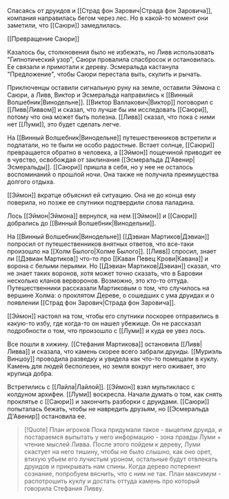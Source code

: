 Спасаясь от друидов и [[Страд фон Зарович|Страда фон Заровича]], компания направилась бегом через лес. Но в какой-то момент они заметили, что [[Саюри]] замедлилась.

[[Превращение Саюри]]

Казалось бы, столкновения было не избежать, но Ливв использовать "Гипнотический узор", Саюри провалила спасбросок и остановилась. Ее связали и примотали к дереву. Эсмеральда кастанула "Предложение", чтобы Саюри перестала выть, скулить и рычать.

Приключенцы оставили сигнальную руну на земле, оставили Эймона с Саюри, а Ливв, Виктор и Эсмеральда направились к [[Винный Волшебник|Винодельне]]. [[Виктор Валлакович|Виктор]] поговорил с [[Ливв|Ливвом]] и сказал, что лучше бы им исследовать [[Саюри]], потому что она может быть полезна. [[Ливв]] сказал, что пока с ними нет [[Луми]], это будет сделать легче.

На [[Винный Волшебник|Винодельне]] путешественников встретили и подлатали, но те были не особо радостные. Встает солнце, [[Саюри]] превращается обратно в человека, а [[Эймон]] пощечиной приводит ее в чувство, освобождая от заклинания [[Эсмеральда Д'Авенир|Эсмеральды]]. [[Саюри]] пришла в себя, но у нее не осталось воспоминаний о прошлой ночи. Она также не получила преимущества долгого отдыха.

[[Эймон]] вкратце объяснил ей ситуацию. Она не до конца ему поверила, но позже ее спутники подтвердили слова паладина.

Лось [[Эймон|Эймона]] вернулся, на нем [[Эймон]] и [[Саюри]] добрались до [[Винный Волшебник|Винодельни]].

На [[Винный Волшебник|Винодельне]] [[Дэвиан Мартиков|Дэвиан]] попросил от путешественников внятных ответов, что все-таки произошло на [[Холм Былого|Холме Былого]]. [[Ливв]] спросил, знает ли [[Дэвиан Мартиков]] что-то про [[Каван Певец Крови|Кавана]] и ворона с белыми перьями. Но [[Дэвиан Мартиков|Дэвиан]] сказал, что не знает таких воронов, хотя может точно сказать, что в Баровии несколько кланов верворонов. Возможно, это кто-то оттуда. Путешественники рассказали Мартиковым о том, что случилось на вершине Холма: о проклятом Дереве, о сошедших с ума друидах и о появлении [[Страд фон Зарович|Страда фон Заровича]].

[[Эймон]] настоял на том, чтобы его спутники поскорее отправились в какую-то избу, где когда-то он нашел убежище. Он не рассказал подробности о том, что произошло с [[Луми]] и куда ее увез лось.

Все пошли в хижину. [[Стефания Мартикова]] остановила [[Ливв|Ливва]] и сказала, что камень скорее всего забрали друиды. [[Муриэль Виншоу]] проводила разведку и увидела как что-то помещали в куклу. Камень для людей бесполезен, но земля вокруг него оживает, это крупица добра.

Встретились с [[Лайла|Лайлой]]. [[Эймон]] взял мультикласс с колдуном архифеи. [[Луми]] воскресла. Начали думать о том, как снять проклятье с [[Саюри]] и закончить разборки с друидами. [[Саюри]] попыталась бежать, чтобы не навредить друзьям, но [[Эсмеральда Д'Авенир]] остановила ее.


> [!Quote] План игроков
> Пока придумали такое - выцепим друида, и постараемся выпытать у него информацию - зона правды Луми + чтение мыслей Ливва. После этого пойдем к дереву, Луми скастует на него тишину, чтобы не было слышно, как оно орет, втихую убьем его лучистым уроном, остальные будут отвлекать друидов и прикрывать нам спины. Когда дерево потеряент сознание, попробуем вяснить, что с ним не так. План максимум - распотрошить куклу и достать оттуда камень про который говорила Стефания Ливву.

